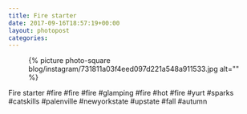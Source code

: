 ```yaml
---
title: Fire starter
date: 2017-09-16T18:57:19+00:00
layout: photopost
categories:
---
```


<figure class="photo photo--square">
  {% picture photo-square blog/instagram/731811a03f4eed097d221a548a911533.jpg alt="" %}
</figure>

Fire starter
#fire #fire #fire #glamping #fire #hot #fire #yurt #sparks #catskills #palenville #newyorkstate #upstate #fall #autumn
